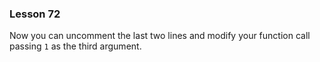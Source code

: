 ### Lesson 72

Now you can uncomment the last two lines and modify your function call passing `1` as the third argument.

